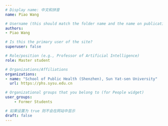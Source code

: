 ```yaml
---
# Display name: 中文和拼音
name: Piao Wang

# Username (this should match the folder name and the name on publications)
authors:
- Piao Wang

# Is this the primary user of the site?
superuser: false

# Role/position (e.g., Professor of Artificial Intelligence)
role: Master student

# Organizations/Affiliations
organizations:
- name: "School of Public Health (Shenzhen), Sun Yat-sen University" 
  url: https://phs.sysu.edu.cn

# Organizational groups that you belong to (for People widget)
user_groups:
    - Former Students

# 如果设置为 true 则不会在网站中显示
draft: false
---
```





